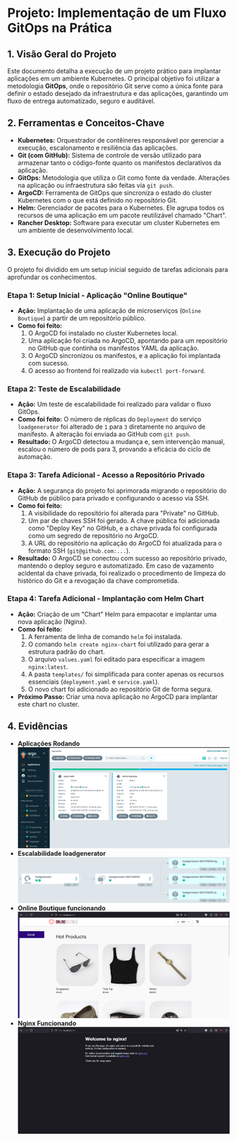 # Projeto: Implementação de um Fluxo GitOps na Prática

## 1. Visão Geral do Projeto

Este documento detalha a execução de um projeto prático para implantar aplicações em um ambiente Kubernetes. O principal objetivo foi utilizar a metodologia **GitOps**, onde o repositório Git serve como a única fonte para definir o estado desejado da infraestrutura e das aplicações, garantindo um fluxo de entrega automatizado, seguro e auditável.

## 2. Ferramentas e Conceitos-Chave

* **Kubernetes:** Orquestrador de contêineres responsável por gerenciar a execução, escalonamento e resiliência das aplicações.
* **Git (com GitHub):** Sistema de controle de versão utilizado para armazenar tanto o código-fonte quanto os manifestos declarativos da aplicação.
* **GitOps:** Metodologia que utiliza o Git como fonte da verdade. Alterações na aplicação ou infraestrutura são feitas via `git push`.
* **ArgoCD:** Ferramenta de GitOps que sincroniza o estado do cluster Kubernetes com o que está definido no repositório Git.
* **Helm:** Gerenciador de pacotes para o Kubernetes. Ele agrupa todos os recursos de uma aplicação em um pacote reutilizável chamado "Chart".
* **Rancher Desktop:** Software para executar um cluster Kubernetes em um ambiente de desenvolvimento local.

## 3. Execução do Projeto

O projeto foi dividido em um setup inicial seguido de tarefas adicionais para aprofundar os conhecimentos.

### Etapa 1: Setup Inicial - Aplicação "Online Boutique"

* **Ação:** Implantação de uma aplicação de microserviços (`Online Boutique`) a partir de um repositório público.
* **Como foi feito:**
    1.  O ArgoCD foi instalado no cluster Kubernetes local.
    2.  Uma aplicação foi criada no ArgoCD, apontando para um repositório no GitHub que continha os manifestos YAML da aplicação.
    3.  O ArgoCD sincronizou os manifestos, e a aplicação foi implantada com sucesso.
    4.  O acesso ao frontend foi realizado via `kubectl port-forward`.

### Etapa 2: Teste de Escalabilidade

* **Ação:** Um teste de escalabilidade foi realizado para validar o fluxo GitOps.
* **Como foi feito:** O número de réplicas do `Deployment` do serviço `loadgenerator` foi alterado de `1` para `3` diretamente no arquivo de manifesto. A alteração foi enviada ao GitHub com `git push`.
* **Resultado:** O ArgoCD detectou a mudança e, sem intervenção manual, escalou o número de pods para 3, provando a eficácia do ciclo de automação.

### Etapa 3: Tarefa Adicional - Acesso a Repositório Privado

* **Ação:** A segurança do projeto foi aprimorada migrando o repositório do GitHub de público para privado e configurando o acesso via SSH.
* **Como foi feito:**
    1.  A visibilidade do repositório foi alterada para "Private" no GitHub.
    2.  Um par de chaves SSH foi gerado. A chave pública foi adicionada como "Deploy Key" no GitHub, e a chave privada foi configurada como um segredo de repositório no ArgoCD.
    3.  A URL do repositório na aplicação do ArgoCD foi atualizada para o formato SSH (`git@github.com:...`).
* **Resultado:** O ArgoCD se conectou com sucesso ao repositório privado, mantendo o deploy seguro e automatizado. Em caso de vazamento acidental da chave privada, foi realizado o procedimento de limpeza do histórico do Git e a revogação da chave comprometida.

### Etapa 4: Tarefa Adicional - Implantação com Helm Chart

* **Ação:** Criação de um "Chart" Helm para empacotar e implantar uma nova aplicação (Nginx).
* **Como foi feito:**
    1.  A ferramenta de linha de comando `helm` foi instalada.
    2.  O comando `helm create nginx-chart` foi utilizado para gerar a estrutura padrão do chart.
    3.  O arquivo `values.yaml` foi editado para especificar a imagem `nginx:latest`.
    4.  A pasta `templates/` foi simplificada para conter apenas os recursos essenciais (`deployment.yaml` e `service.yaml`).
    5.  O novo chart foi adicionado ao repositório Git de forma segura.
* **Próximo Passo:** Criar uma nova aplicação no ArgoCD para implantar este chart no cluster.

## 4. Evidências

* **Aplicações Rodando**
  ![](imagens/aplicacoes-funcionando.png)
* **Escalabilidade loadgenerator**
  ![](imagens/escalabilidade-loadgenerator.png)
* **Online Boutique funcionando**
  ![](imagens/pagina-boutique.png)
* **Nginx Funcionando**
  ![](imagens/pagina-nginx.png)


